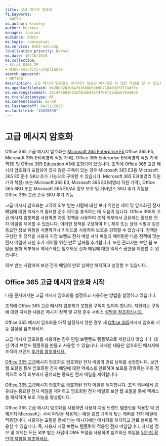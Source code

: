 ```yaml
---
title: 고급 메시지 암호화
f1.keywords:
- NOCSH
ms.author: krowley
author: kccross
manager: laurawi
audience: Admin
ms.topic: conceptual
ms.service: O365-seccomp
localization_priority: Normal
ms.date: 10/16/2019
ms.collection:
- Strat_O365_IP
- M365-security-compliance
search.appverid:
- MET150
description: 고급 메시지 암호화는 관리자가 보호된 메시지로 더 많은 작업을 할 수 있도록 하여 조직이 규정 준수 의무를 충족하는 데 도움이 됩니다.
ms.openlocfilehash: 0e28bd283b6a7d1666d5db9b71040d2f377adffe
ms.sourcegitcommit: 2614f8b81b332f8dab461f4f64f3adaa6703e0d6
ms.translationtype: MT
ms.contentlocale: ko-KR
ms.lasthandoff: 04/21/2020
ms.locfileid: "43626896"
---
```

# <a name="advanced-message-encryption"></a>고급 메시지 암호화

Office 365 고급 메시지 암호화는 [Microsoft 365 Enterprise E5,](https://www.microsoft.com/microsoft-365/enterprise/home)Office 365 E5, Microsoft 365 E5(비영리 직원 가격), Office 365 Enterprise E5(비영리 직원 가격 책정) 및 Office 365 Education A5에 포함되어 있습니다. 조직에 Office 365 고급 메시지 암호화가 포함되어 있지 않은 구독이 있는 경우 Microsoft 365 E3용 Microsoft 365 E5 준수 SKU 추가 기능으로 구매할 수 있습니다. Microsoft 365 E3(비영리 직원 가격 책정) 또는 Microsoft 365 E3, Microsoft 365 E3(비영리 직원 가격), Office 365 SKU 또는 Microsoft 365 E5/A5 정보 보호 및 거버넌스 SKU 추가 기능용 Office 365 고급 준수 SKU 추가 기능

고급 메시지 암호화는 고객이 외부 받는 사람에 대한 보다 유연한 제어 및 암호화된 전자 메일에 대한 액세스가 필요한 준수 의무를 충족하는 데 도움이 됩니다. Office 365의 고급 메시지 암호화를 사용하면 자동 정책을 사용하여 조직 외부에서 공유되는 중요한 전자 메일을 제어할 수 있습니다. 이러한 정책을 구성하여 PII, 재무 또는 상태 식별과 같은 중요한 정보 유형을 식별하거나 키워드를 사용하여 보호를 강화할 수 있습니다. 정책을 구성한 후 정책을 사용자 지정 브랜드 전자 메일 서식 파일과 페어링한 다음 정책에 맞는 전자 메일에 대한 추가 제어를 위한 만료 날짜를 추가합니다. 또한 관리자는 보안 웹 포털을 통해 외부에서 액세스하는 암호화된 전자 메일에 대한 액세스 권한을 제한할 수 있습니다.

외부 받는 사람에게 보낸 전자 메일의 만료 날짜만 해지하고 설정할 수 있습니다.

## <a name="get-started-with-office-365-advanced-message-encryption"></a>Office 365 고급 메시지 암호화 시작

다음 문서에서는 고급 메시지 암호화를 설정하고 사용하는 방법을 설명하고 있습니다.

조직에 Office 365 고급 메시지 암호화가 포함된 구독이 있어야 합니다. 지원되는 구독에 대한 자세한 내용은 메시지 정책 및 규정 준수 서비스 [설명을 참조하십시오.](https://docs.microsoft.com/office365/servicedescriptions/exchange-online-service-description/message-policy-and-compliance)

Office 365 메시지 암호화를 아직 설정하지 않은 경우 새 [Office 365](set-up-new-message-encryption-capabilities.md)메시지 암호화 기능 설정을 참조하세요.

고급 메시지 암호화를 사용하는 경우 단일 브랜랜드 템플릿으로 제한되지 않습니다. 대신 여러 브랜드 템플릿을 만들고 사용할 수 있습니다. 자세한 내용은 암호화된 메시지에 조직의 브랜드 [추가를 참조하세요.](add-your-organization-brand-to-encrypted-messages.md)

[Office 365 고급](ome-advanced-expiration.md)메시지 암호화로 암호화된 전자 메일의 만료 날짜를 설정합니다. 보안 웹 포털을 통해 암호화된 전자 메일에 대한 액세스를 만료하여 보호를 강화하는 자동 정책으로 조직 외부에서 공유되는 중요한 전자 메일을 제어합니다.

[Office 365 고급](revoke-ome-encrypted-mail.md)메시지 암호화로 암호화된 전자 메일을 해지합니다. 조직 외부에서 공유되는 중요한 전자 메일을 제어하고 암호화된 전자 메일로 보안 웹 포털을 통해 액세스를 해지하여 보호 기능을 향상합니다.  

Office 365 고급 메시지 암호화를 사용하면 사용자 지정 브랜드 템플릿을 적용할 때 언제든지 Microsoft는 서식 파일을 적용하는 메일 흐름 규칙에 맞는 래퍼를 전자 메일에 적용합니다. 사용자는 포털을 통해 받는 메시지에만 메시지를 해지하고 만료 날짜를 적용할 수 있습니다. 즉, 사용자 지정 브랜드 템플릿이 적용된 전자 메일입니다. 자세한 정보 및 예제는 모든 외부 받는 사람이 OME 포털을 사용하여 암호화된 메일을 [읽는지 확인의 지침을 참조하세요.](manage-office-365-message-encryption.md#ensure-all-external-recipients-use-the-ome-portal-to-read-encrypted-mail)
